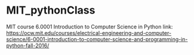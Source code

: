 # MIT_pythonClass
MIT course 6.0001 Introduction to Computer Science in Python 
link: https://ocw.mit.edu/courses/electrical-engineering-and-computer-science/6-0001-introduction-to-computer-science-and-programming-in-python-fall-2016/
